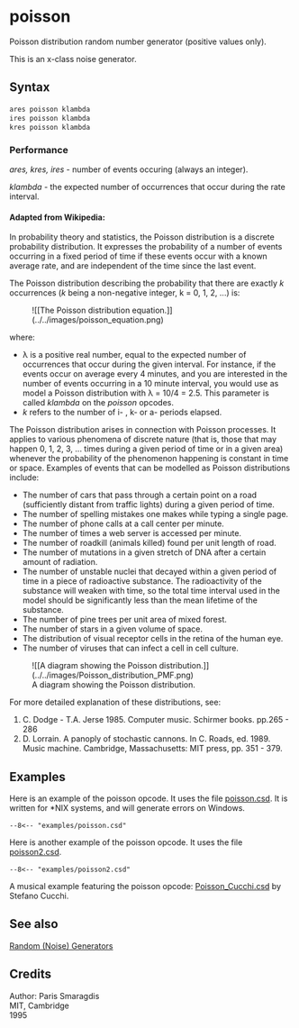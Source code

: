 <!--
id:poisson
category:Signal Generators:Random (Noise) Generators
-->
# poisson
Poisson distribution random number generator (positive values only).

This is an x-class noise generator.

## Syntax
``` csound-orc
ares poisson klambda
ires poisson klambda
kres poisson klambda
```

### Performance

_ares, kres, ires_ - number of events occuring (always an integer).

_klambda_ - the expected number of occurrences that occur during the rate interval.

#### Adapted from Wikipedia:

In probability theory and statistics, the Poisson distribution is a discrete probability distribution. It expresses the probability of a number of events occurring in a fixed period of time if these events occur with a known average rate, and are independent of the time since the last event.

The Poisson distribution describing the probability that there are exactly _k_ occurrences (_k_ being a non-negative integer, k = 0, 1, 2, ...) is:

<figure markdown="span">
![[The Poisson distribution equation.]](../../images/poisson_equation.png)
<figcaption></figcaption>
</figure>
where:

* &lambda; is a positive real number, equal to the expected number of occurrences that occur during the given interval. For instance, if the events occur on average every 4 minutes, and you are interested in the number of events occurring in a 10 minute interval, you would use as model a Poisson distribution with &lambda; = 10/4 = 2.5. This parameter is called _klambda_ on the _poisson_ opcodes.
* _k_ refers to the number of i- , k- or a- periods elapsed.

The Poisson distribution arises in connection with Poisson processes. It applies to various phenomena of discrete nature (that is, those that may happen 0, 1, 2, 3, ... times during a given period of time or in a given area) whenever the probability of the phenomenon happening is constant in time or space. Examples of events that can be modelled as Poisson distributions include:

* The number of cars that pass through a certain point on a road (sufficiently distant from traffic lights) during a given period of time.
* The number of spelling mistakes one makes while typing a single page.
* The number of phone calls at a call center per minute.
* The number of times a web server is accessed per minute.
* The number of roadkill (animals killed) found per unit length of road.
* The number of mutations in a given stretch of DNA after a certain amount of radiation.
* The number of unstable nuclei that decayed within a given period of time in a piece of radioactive substance. The radioactivity of the substance will weaken with time, so the total time interval used in the model should be significantly less than the mean lifetime of the substance.
* The number of pine trees per unit area of mixed forest.
* The number of stars in a given volume of space.
* The distribution of visual receptor cells in the retina of the human eye.
* The number of viruses that can infect a cell in cell culture.

<figure markdown="span">
![[A diagram showing the Poisson distribution.]](../../images/Poisson_distribution_PMF.png)
<figcaption>A diagram showing the Poisson distribution.</figcaption>
</figure>

For more detailed explanation of these distributions, see:

1.  C. Dodge - T.A. Jerse 1985. Computer music. Schirmer books. pp.265 - 286
2.  D. Lorrain. A panoply of stochastic cannons. In C. Roads, ed. 1989. Music machine. Cambridge, Massachusetts: MIT press, pp. 351 - 379.

## Examples

Here is an example of the poisson opcode. It uses the file [poisson.csd](../../examples/poisson.csd). It is written for *NIX systems, and will generate errors on Windows.

``` csound-orc title="Example of the poisson opcode." linenums="1"
--8<-- "examples/poisson.csd"
```

Here is another example of the poisson opcode. It uses the file [poisson2.csd](../../examples/poisson2.csd).

``` csound-orc linenums="1"
--8<-- "examples/poisson2.csd"
```

A musical example featuring the poisson opcode: [Poisson_Cucchi.csd](../../examples/musical/Poisson_Cucchi.csd) by Stefano Cucchi.

## See also

[Random (Noise) Generators](../../siggen/random)

## Credits

Author: Paris Smaragdis<br>
MIT, Cambridge<br>
1995<br>
